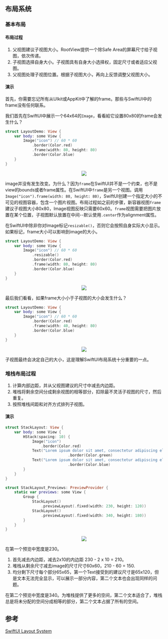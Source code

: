 ## 布局系统

### 基本布局

#### 布局过程

1. 父视图建议子视图大小。RootView提供一个除Safe Area的屏幕尺寸给子视图，依次传递。
2. 子视图选择自身大小。子视图具有自身大小选择权，固定尺寸或者适应父视图。
3. 父视图处理子视图位置。根据子视图大小，再向上反馈调整父视图大小。

#### 演示


首先，你需要忘记所有从UIkit或AppKit中了解的frame。那些与SwiftUI中的frame没有任何联系。

我们首先在SwiftUI中展示一个64x64的`Image`，看看給它设置80x80的frame会发生什么？

```swift
struct LayoutDemo: View {
    var body: some View {
        Image("icon") // 60 * 60
            .border(Color.red)
            .frame(width: 80, height: 80)
            .border(Color.blue)
    }
}
```
<p align="center">
<img src="/Resources/layout1.png">
</p>

image并没有发生改变。为什么？因为`frame`在SwiftUI并不是一个约束，也不是view的bounds或者frame属性。在SwiftUI中`frame`是另一个视图。调用`Image("icon").frame(width: 80, height: 80)`，SwiftUI创建一个指定大小的不可见的视图容器，包含一个图片视图。布局过程如之前的步骤，新容器视图`frame`建议子视图大小80x80，Image视图反映只需要60x60。`frame`视图需要把图片放置在某个位置，子视图默认放置在中间--默认使用`.center`作为alignment属性。

在SwiftUI中除非你对Image标记`resizable()`，否则它会按照自身实际大小显示。如果标记，frame大小可以影响到image的大小。

```swift
struct LayoutDemo: View {
    var body: some View {
        Image("icon") // 60 * 60
            .resizable()
            .border(Color.red)
            .frame(width: 80, height: 80)
            .border(Color.blue)
    }
}
```
<p align="center">
<img src="/Resources/layout2.png">
</p>

最后我们看看，如果frame大小小于子视图的大小会发生什么？

```swift
struct LayoutDemo: View {
    var body: some View {
        Image("icon") // 60 * 60
            .border(Color.red)
            .frame(width: 40, height: 80)
            .border(Color.blue)
    }
}
```

<p align="center">
<img src="/Resources/layout3.png">
</p>

子视图最终会决定自己的大小，这是理解SwiftUI布局系统十分重要的一点。

### 堆栈布局过程

1. 计算内部边距，并从父视图建议的尺寸中减去内边距。
2. 堆栈将剩余空间分成剩余视图的相等部分，扣除最不灵活子视图的尺寸，然后重复。
3. 按照堆栈间距和对齐方式排列子视图。

#### 演示

```swift
struct StackLayout: View {
    var body: some View {
        HStack(spacing: 10) {
            Image("icon")
                .border(Color.red)
            Text("Lorem ipsum dolor sit amet, consectetur adipiscing elit. Praesent et ipsum nulla. In nec nisl nunc. Nulla lectus sem, vulputate non dolor nec, tristique pulvinar felis.")
                            .border(Color.green)
            Text("Lorem ipsum dolor sit amet, consectetur adipiscing elit.")
                            .border(Color.blue)
        }
    }
}

struct StackLayout_Previews: PreviewProvider {
    static var previews: some View {
        Group {
            StackLayout()
                .previewLayout(.fixed(width: 230, height: 120))
            StackLayout()
                .previewLayout(.fixed(width: 340, height: 180))
        }
    }
}
```

<p align="center">
<img src="/Resources/layout4.png">
</p>

在第一个预览中宽度是230。
1. 首先减去内边距，减去2x10的内边距 230 - 2 x 10 = 210。
2. 堆栈从剩余尺寸减去image的尺寸尺寸60x60，210 - 60 = 150.
3. 均分剩下尺寸每个部分65x65，第一个Text接受到的建议尺寸是65x120，但是文本无法完全显示，可以展示一部分内容，第二个文本也会出现同样的问题。

在第二个预览中宽度是340。为堆栈提供了更多的空间，第二个文本适合了，堆栈总是将未分配的空间分成相等的部分，第二个文本占据了所有的空间。

## 参考
[SwiftUI Layout System](https://kean.blog/post/swiftui-layout-system#stack-layout-process)